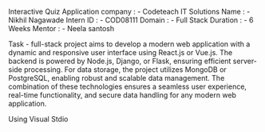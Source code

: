 Interactive Quiz Application
company : - Codeteach IT Solutions
Name : -  Nikhil Nagawade
Intern ID : -  COD08111
Domain : - Full Stack
Duration : - 6 Weeks
Mentor : - Neela santosh



Task -    full-stack project aims to develop a modern web application with a dynamic and responsive user interface using React.js or Vue.js. The backend is powered by Node.js, Django, or Flask, ensuring efficient server-side processing. For data storage, the project utilizes MongoDB or PostgreSQL, enabling robust and scalable data management. The combination of these technologies ensures a seamless user experience, real-time functionality, and secure data handling for any modern web application.


Using Visual Stdio 
